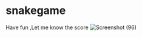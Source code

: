 # snakegame
Have fun ,Let me know the score
![Screenshot (96)](https://user-images.githubusercontent.com/63908336/113975087-9dfdc800-985c-11eb-8d56-5522accbed80.png)
